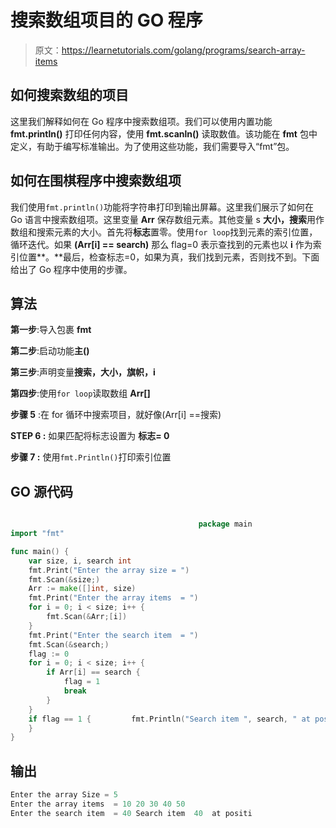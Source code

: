 # 搜索数组项目的 GO 程序

> 原文：<https://learnetutorials.com/golang/programs/search-array-items>

## 如何搜索数组的项目

这里我们解释如何在 Go 程序中搜索数组项。我们可以使用内置功能 **fmt.println()** 打印任何内容，使用 **fmt.scanln()** 读取数值。该功能在 **fmt** 包中定义，有助于编写标准输出。为了使用这些功能，我们需要导入“fmt”包。

## 如何在围棋程序中搜索数组项

我们使用`fmt.println()`功能将字符串打印到输出屏幕。这里我们展示了如何在 Go 语言中搜索数组项。这里变量 **Arr** 保存数组元素。其他变量 s **大小，搜索**用作数组和搜索元素的大小。首先将**标志**置零。使用`for loop`找到元素的索引位置，循环迭代。如果 **(Arr[i] == search)** 那么 flag=0 表示查找到的元素也以 **i** 作为索引位置**。**最后，检查标志=0，如果为真，我们找到元素，否则找不到。下面给出了 Go 程序中使用的步骤。

## 算法

**第一步**:导入包裹 **fmt**

**第二步**:启动功能**主()**

**第三步**:声明变量**搜索，大小，旗帜，i**

**第四步**:使用`for loop`读取数组 **Arr[]**

**步骤 5** :在 for 循环中搜索项目，就好像(Arr[i] ==搜索)

****STEP 6** :** 如果匹配将标志设置为 ****标志= 0****

****步骤 7** :** 使用`fmt.Println()`打印索引位置

## GO 源代码

```go

                                          package main
import "fmt"

func main() {
    var size, i, search int
    fmt.Print("Enter the array size = ")
    fmt.Scan(&size;)
    Arr := make([]int, size)
    fmt.Print("Enter the array items  = ")
    for i = 0; i < size; i++ {
        fmt.Scan(&Arr;[i])
    }
    fmt.Print("Enter the search item  = ")
    fmt.Scan(&search;)
    flag := 0
    for i = 0; i < size; i++ {
        if Arr[i] == search {
            flag = 1
            break
        }
    }
    if flag == 1 {         fmt.Println("Search item ", search, " at positiNot found the search item ")
    }
}

```

## 输出

```go
Enter the array Size = 5
Enter the array items  = 10 20 30 40 50
Enter the search item  = 40 Search item  40  at positi
```